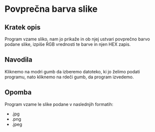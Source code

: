 # Povprečna barva slike

## Kratek opis

Program vzame sliko, nam jo prikaže in ob njej ustvari povprečno barvo podane slike, izpiše RGB vrednosti te barve in njen HEX zapis.

## Navodila

Kliknemo na modri gumb da izberemo datoteko, ki jo želimo podati programu, nato kliknemo na rdeči gumb, da program izvedemo.

## Opomba

Program vzame le slike podane v naslednjih formatih:
- .jpg
- .png
- .jpeg 
